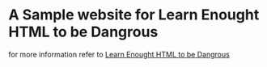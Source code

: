 # A Sample website for Learn Enought HTML to be Dangrous
for more information refer to [Learn Enought HTML to be Dangrous](http://learnenough.com/html-tutorial)